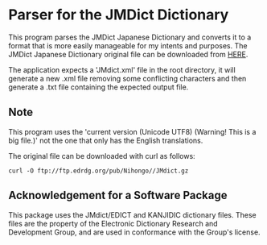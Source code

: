 # Parser for the JMDict Dictionary

This program parses the JMDict Japanese Dictionary and converts it to a format that is more easily manageable for my intents and purposes.
The JMDict Japanese Dictionary original file can be downloaded from <a href="https://www.edrdg.org/jmdict/j_jmdict.html" target="_blank">HERE</a>.

The application expects a 'JMdict.xml' file in the root directory, it will generate a new .xml file removing some conflicting characters and then generate a .txt file containing the expected output file.

## Note 

This program uses the 'current version (Unicode UTF8) (Warning! This is a big file.)' not the one that only has the English translations.

The original file can be downloaded with curl as follows:

```curl -O ftp://ftp.edrdg.org/pub/Nihongo//JMdict.gz```

## Acknowledgement for a Software Package

This package uses the JMdict/EDICT and KANJIDIC dictionary files. These files are the property of the Electronic Dictionary Research and Development Group, and are used in conformance with the Group's license. 